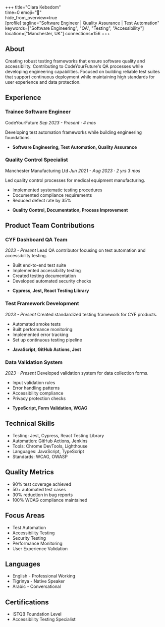 +++ 
title="Clara Kebedom"  
time=0 
emoji="👤"  
hide_from_overview=true  
[profile] 
tagline="Software Engineer | Quality Assurance | Test Automation" 
keywords=["Software Engineering", "QA", "Testing", "Accessibility"] 
location=["Manchester, UK"] 
connections=156 
+++

## About

Creating robust testing frameworks that ensure software quality and accessibility. Contributing to CodeYourFuture's QA processes while developing engineering capabilities. Focused on building reliable test suites that support continuous deployment while maintaining high standards for user experience and data protection.

## Experience

### Trainee Software Engineer

CodeYourFuture
_Sep 2023 - Present · 4 mos_

Developing test automation frameworks while building engineering foundations.

- **Software Engineering, Test Automation, Quality Assurance**

### Quality Control Specialist

Manchester Manufacturing Ltd
_Jun 2021 - Aug 2023 · 2 yrs 3 mos_

Led quality control processes for medical equipment manufacturing.

- Implemented systematic testing procedures
- Documented compliance requirements
- Reduced defect rate by 35%

* **Quality Control, Documentation, Process Improvement**

## Product Team Contributions

### CYF Dashboard QA Team

_2023 - Present_
Lead QA contributor focusing on test automation and accessibility testing.

- Built end-to-end test suite
- Implemented accessibility testing
- Created testing documentation
- Developed automated security checks

* **Cypress, Jest, React Testing Library**

### Test Framework Development

_2023 - Present_
Created standardized testing framework for CYF products.

- Automated smoke tests
- Built performance monitoring
- Implemented error tracking
- Set up continuous testing pipeline

* **JavaScript, GitHub Actions, Jest**

### Data Validation System

_2023 - Present_
Developed validation system for data collection forms.

- Input validation rules
- Error handling patterns
- Accessibility compliance
- Privacy protection checks

* **TypeScript, Form Validation, WCAG**

## Technical Skills

- Testing: Jest, Cypress, React Testing Library
- Automation: GitHub Actions, Jenkins
- Tools: Chrome DevTools, Lighthouse
- Languages: JavaScript, TypeScript
- Standards: WCAG, OWASP

## Quality Metrics

- 90% test coverage achieved
- 50+ automated test cases
- 30% reduction in bug reports
- 100% WCAG compliance maintained

## Focus Areas

- Test Automation
- Accessibility Testing
- Security Testing
- Performance Monitoring
- User Experience Validation

## Languages

- English - Professional Working
- Tigrinya - Native Speaker
- Arabic - Conversational

## Certifications

- ISTQB Foundation Level
- Accessibility Testing Specialist

